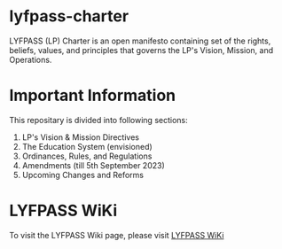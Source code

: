 # lyfpass-charter
LYFPASS (LP) Charter is an open manifesto containing set of the rights, beliefs, values, and principles that governs the LP's Vision, Mission, and Operations.
# Important Information
This repositary is divided into following sections:
1. LP's Vision & Mission Directives
2. The Education System (envisioned)
4. Ordinances, Rules, and Regulations
5. Amendments (till 5th September 2023)
6. Upcoming Changes and Reforms

# LYFPASS WiKi
To visit the LYFPASS Wiki page, please visit [LYFPASS WiKi](https://github.com/sarabconsulting/lyfpass-charter.github.io/wiki)
